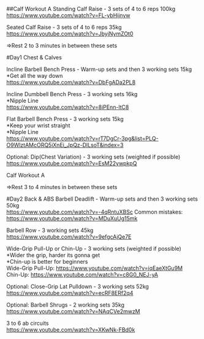 ##Calf Workout A
Standing Calf Raise - 3 sets of 4 to 6 reps 100kg  
https://www.youtube.com/watch?v=FL-ybHijnyw

Seated Calf Raise - 3 sets of 4 to 6 reps 35kg  
https://www.youtube.com/watch?v=JbyjNymZOt0

=>Rest 2 to 3 minutes in between these sets  

#Day1 Chest & Calves

Incline Barbell Bench Press - Warm-up sets and then 3 working sets 15kg  
*Get all the way down  
https://www.youtube.com/watch?v=DbFgADa2PL8  

Incline Dumbbell Bench Press - 3 working sets 16kg  
*Nipple Line  
https://www.youtube.com/watch?v=8iPEnn-ltC8

Flat Barbell Bench Press - 3 working sets 15kg  
*Keep your wrist straight  
*Nipple Line  
https://www.youtube.com/watch?v=rT7DgCr-3pg&list=PLQ-O9WlztAMcORQ5iXnEi_JpQz-DlLsoT&index=3

Optional: Dip(Chest Variation) - 3 working sets (weighted if possible)  
https://www.youtube.com/watch?v=EsM22ywpkpQ

Calf Workout A

=>Rest 3 to 4 minutes in between these sets

#Day2 Back & ABS
Barbell Deadlift - Warm-up sets and then 3 working sets 50kg  
https://www.youtube.com/watch?v=-4qRntuXBSc
Common mistakes: https://www.youtube.com/watch?v=MDuXuUg15mk  

Barbell Row - 3 working sets 45kg  
https://www.youtube.com/watch?v=9efgcAjQe7E

Wide-Grip Pull-Up or Chin-Up - 3 working sets (weighted if possible)  
*Wider the grip, harder its gonna get   
*Chin-up is better for beginners  
Wide-Grip Pull-Up: https://www.youtube.com/watch?v=iqEaeXtGu9M  
Chin-Up: https://www.youtube.com/watch?v=c8G0_NEJ-yA

Optional: Close-Grip Lat Pulldown - 3 working sets 52kg    
https://www.youtube.com/watch?v=ecRF8ERf2q4

Optional: Barbell Shrugs - 2 working sets 35kg  
https://www.youtube.com/watch?v=NAqCVe2mwzM

3 to 6 ab circuits  
https://www.youtube.com/watch?v=XKwNk-FBd0k



